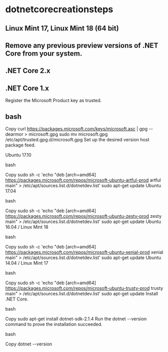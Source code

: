 # dotnetcorecreationsteps
## Linux Mint 17, Linux Mint 18 (64 bit)
## Remove any previous preview versions of .NET Core from your system.
## .NET Core 2.x
## .NET Core 1.x
  Register the Microsoft Product key as trusted.

## bash

Copy
curl https://packages.microsoft.com/keys/microsoft.asc | gpg --dearmor > microsoft.gpg
sudo mv microsoft.gpg /etc/apt/trusted.gpg.d/microsoft.gpg
Set up the desired version host package feed.

Ubuntu 17.10

bash

Copy
sudo sh -c 'echo "deb [arch=amd64] https://packages.microsoft.com/repos/microsoft-ubuntu-artful-prod artful main" > /etc/apt/sources.list.d/dotnetdev.list'
sudo apt-get update
Ubuntu 17.04

bash

Copy
sudo sh -c 'echo "deb [arch=amd64] https://packages.microsoft.com/repos/microsoft-ubuntu-zesty-prod zesty main" > /etc/apt/sources.list.d/dotnetdev.list'
sudo apt-get update
Ubuntu 16.04 / Linux Mint 18

bash

Copy
sudo sh -c 'echo "deb [arch=amd64] https://packages.microsoft.com/repos/microsoft-ubuntu-xenial-prod xenial main" > /etc/apt/sources.list.d/dotnetdev.list'
sudo apt-get update
Ubuntu 14.04 / Linux Mint 17

bash

Copy
sudo sh -c 'echo "deb [arch=amd64] https://packages.microsoft.com/repos/microsoft-ubuntu-trusty-prod trusty main" > /etc/apt/sources.list.d/dotnetdev.list'
sudo apt-get update
Install .NET Core.

bash

Copy
sudo apt-get install dotnet-sdk-2.1.4
Run the dotnet --version command to prove the installation succeeded.

bash

Copy
dotnet --version
